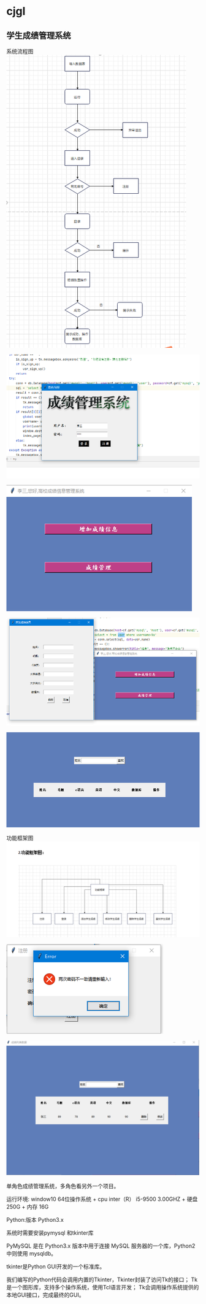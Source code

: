 # cjgl
## 学生成绩管理系统

系统流程图
![img.png](img.png)


![登录页面](image/login.png)

![主页面](image/main.png)

![添加页面](image/add.png)

![列表页面](image/list.png)


功能框架图 
![img_1.png](img_1.png)


![img_2.png](img_2.png)


![img_3.png](img_3.png)

单角色成绩管理系统，多角色看另外一个项目。

运行环境:
window10 64位操作系统 + cpu inter（R） i5-9500 3.00GHZ + 硬盘250G + 内存 16G

Python:版本
Python3.x

系统时需要安装pymysql 和tkinter库

PyMySQL 是在 Python3.x 版本中用于连接 MySQL 服务器的一个库，Python2 中则使用 mysqldb。

tkinter是Python GUI开发的一个标准库。

我们编写的Python代码会调用内置的Tkinter，Tkinter封装了访问Tk的接口；
Tk是一个图形库，支持多个操作系统，使用Tcl语言开发；
Tk会调用操作系统提供的本地GUI接口，完成最终的GUI。